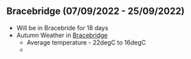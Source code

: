 ## Bracebridge (07/09/2022 - 25/09/2022)
- Will be in Bracebride for 18 days
- Autumn Weather in [Bracebridge](https://weatherspark.com/s/19884/2/Average-Fall-Weather-in-Bracebridge-Canada)
	- Average temperature - 22degC to 16degC
	- 